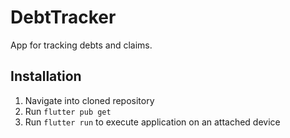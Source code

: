 # DebtTracker

App for tracking debts and claims.

## Installation

1. Navigate into cloned repository
2. Run `flutter pub get`
3. Run `flutter run` to execute application on an attached device